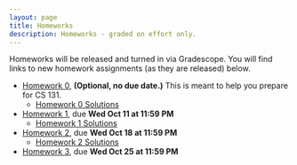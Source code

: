 ```yaml
---
layout: page
title: Homeworks
description: Homeworks - graded on effort only.
---
```


Homeworks will be released and turned in via Gradescope.  You will find links to new homework assignments (as they are released) below.

- [Homework 0](https://docs.google.com/document/d/1dil1xXKEYaJN6Y1iHrayu8qdJ6CVyk0cyt4H1uk5R1g/view), **(Optional, no due date.)**  This is meant to help you prepare for CS 131.
  - [Homework 0 Solutions](https://docs.google.com/document/d/1dil1xXKEYaJN6Y1iHrayu8qdJ6CVyk0cyt4H1uk5R1g/view#heading=h.qeo2khtmpkh)
- [Homework 1](https://www.gradescope.com/courses/626344/assignments/3473085), due **Wed Oct 11 at 11:59 PM**
  - [Homework 1 Solutions](https://docs.google.com/document/d/1MtjfnUk6IpNHS_05qr85vVQvEDUJSMmTKsDnShutr0k/edit?usp=share_link)
- [Homework 2](https://www.gradescope.com/courses/626344/assignments/3513220), due **Wed Oct 18 at 11:59 PM**
  - [Homework 2 Solutions](https://docs.google.com/document/d/1qdlZD_vx3HHJDw9clKlJJvwbSwDYEfEyO0g8mONMNWI/edit?usp=sharing)
- [Homework 3](https://www.gradescope.com/courses/626344/assignments/3550828), due **Wed Oct 25 at 11:59 PM**
